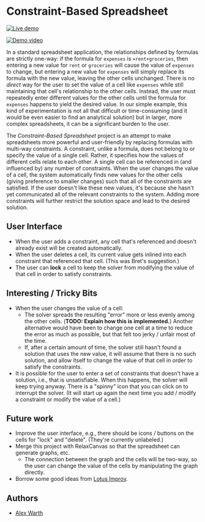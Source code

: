 Constraint-Based Spreadsheet
============================

[![Live demo](https://img.shields.io/badge/Live%20demo-%E2%86%92-9D6EB3.svg?style=flat-square)](https://alexwarth.github.io/projects/constraint-based-spreadsheet)

[![Demo video](https://img.shields.io/badge/Demo%20video-%E2%86%92-9D6EB3.svg?style=flat-square)](http://alexwarth.github.io/media/constraint-based-spreadsheet.mp4)

In a standard spreadsheet application, the relationships defined by formulas are strictly one-way: if the formula for `expenses` is `=rent+groceries`, then entering a new value for `rent` or `groceries` will cause the value of `expenses` to change, but entering a new value for `expenses` will simply replace its formula with the new value, leaving the other cells unchanged. There is no *direct* way for the user to set the value of a cell like `expenses` while still maintaining that cell's relationship to the other cells. Instead, the user must repeatedly enter different values for the other cells until the formula for `expenses` happens to yield the desired value. In our simple example, this kind of experimentation is not all that difficult or time-consuming (and it would be even easier to find an analytical solution) but in larger, more complex spreadsheets, it can be a significant burden to the user.

The *Constraint-Based Spreadsheet* project is an attempt to make spreadsheets more powerful and user-friendly by replacing formulas with multi-way constraints. A constraint, unlike a formula, does not belong to or specify the value of a single cell. Rather, it specifies how the values of different cells relate to each other. A single cell can be referenced in (and influenced by) any number of constraints. When the user changes the value of a cell, the system automatically finds new values for the other cells (giving preference to smaller changes) such that all of the constraints are satisfied. If the user doesn't like these new values, it's because she hasn't yet communicated all of the relevant constraints to the system. Adding more constraints will further restrict the solution space and lead to the desired solution.

## User Interface

* When the user adds a constraint, any cell that's referenced and doesn't already exist will be created automatically.
* When the user deletes a cell, its current value gets inlined into each constraint that referenced that cell. (This was Bret's suggestion.)
* The user can **lock** a cell to keep the solver from modifying the value of that cell in order to satisfy constraints.

## Interesting / Tricky Bits

* When the user changes the value of a cell:
    *  The solver spreads the resulting "error"  more or less evenly among the other cells. (**TODO: Explain how this is implemented.**) Another alternative would have been to change one cell at a time to reduce the error as much as possible, but that felt too jerky / unfair most of the time.
    *  If, after a certain amount of time, the solver still hasn't found a solution that uses the new value, it will assume that there is no such solution, and allow itself to change the value of that cell in order to satisfy the constraints.
* It is possible for the user to enter a set of constraints that doesn't have a solution, i.e., that is unsatisfiable. When this happens, the solver will keep trying anyway. There is a "spinny" icon that you can click on to interrupt the solver. (It will start up again the next time you add / modify a constraint or modify the value of a cell.)

## Future work

* Improve the user interface, e.g., there should be icons / buttons on the cells for "lock" and "delete". (They're currently unlabeled.)
* Merge this project with RelaxCanvas so that the spreadsheet can generate graphs, etc.
    * The connection between the graph and the cells will be two-way, so the user can change the value of the cells by manipulating the graph directly.
* Borrow some good ideas from [Lotus Improv](http://en.wikipedia.org/wiki/Lotus_Improv).

## Authors

* [Alex Warth](http://github.com/alexwarth)
